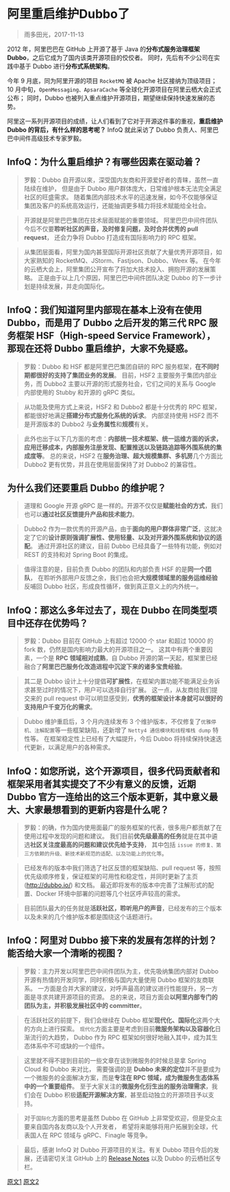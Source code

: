 

阿里重启维护Dubbo了
======
> 雨多田光，2017-11-13

2012 年，阿里巴巴在 GitHub 上开源了基于 Java 的**分布式服务治理框架 Dubbo**，之后它成为了国内该类开源项目的佼佼者。
同时，先后有不少公司在实践中基于 Dubbo 进行**分布式系统架构**。

今年 9 月底，同为阿里开源的项目 `RocketMQ` 被 Apache 社区接纳为顶级项目；
10 月中旬，`OpenMessaging、ApsaraCache` 等全球化开源项目在阿里云栖大会正式公布；
同时，Dubbo 也被列入重点维护开源项目，期望继续保持快速发展的态势。

阿里这一系列开源项目的成绩，让人们看到了它对于开源这件事的重视，**重启维护 Dubbo 的背后，有什么样的思考呢？**
InfoQ 就此采访了 Dubbo 负责人、阿里巴巴中间件高级技术专家罗毅。


## InfoQ：为什么重启维护？有哪些因素在驱动着？
> 罗毅：Dubbo 自开源以來，深受国内友商和开源爱好者的青睐，虽然一直陆续在维护，
但是由于 Dubbo 用户群体庞大，日常维护根本无法完全满足社区的旺盛需求。
随着集团内部技术水平的迅速发展，如今不仅能够保证集团及客户的系统高效运行，还能抽调更多精力将技术赋能给全社会。

> 开源就是阿里巴巴集团在技术层面赋能的重要领域。
阿里巴巴中间件团队今后不仅要**聆听社区的声音，及时修复问题，及时合并优秀的 pull request**，
还会力争将 Dubbo 打造成有国际影响力的 RPC 框架。

> 从集团层面看，阿里为国内甚至国际开源社区贡献了大量优秀开源项目，如大家熟知的 RocketMQ、JStorm、Fastjson、Dubbo、Weex 等。
在今年的云栖大会上，阿里集团公开宣布了将加大技术投入、拥抱开源的发展策略。
正是由于以上几个原因，阿里巴巴中间件团队决定 Dubbo 的下一步计划是持续发展，并走向国际化。


## InfoQ：我们知道阿里内部现在基本上没有在使用 Dubbo，而是用了 Dubbo 之后开发的第三代 RPC 服务框架 HSF（High-speed Service Framework），那现在还将 Dubbo 重启维护，大家不免疑惑。
> 罗毅：Dubbo 和 HSF 都是阿里巴巴集团自研的 RPC 服务框架，**在不同时期都很好的支持了集团业务的发展**。
目前，HSF2 主要服务于集团内部业务，而 Dubbo2 主要以开源的形式服务社会，它们之间的关系与 Google 内部使用的 Stubby 和开源的 gRPC 类似。

> 从功能及使用方式上来说，HSF2 和 Dubbo2 都是十分优秀的 RPC 框架，都能很好地满足**搭建分布式服务化系统的诉求**。
内部坚持使用 HSF2 而不是开源版本的 Dubbo2 与**业务属性**和**规模**有关。

> 此外也出于以下几方面的考虑：**内部统一技术框架、统一运维方面的诉求，应用迁移成本，内部服务注册发现、配置推送以及链路追踪等外围系统的集成度等**。
总的来说，HSF2 在**服务治理、超大规模集群、多机房**几个方面比 Dubbo2 更有优势，并且在使用层面保持了对 Dubbo2 的兼容性。

## 为什么我们还要重启 Dubbo 的维护呢？
> 道理和 Google 开源 gRPC 是一样的。开源不仅仅是**赋能社会的方式**，我们也可以**通过社区反馈提升产品和技术能力**。

> Dubbo2 作为一款优秀的开源产品，由于**面向的用户群体非常广泛**，这就决定了它的**设计原则强调扩展性、使用轻量、以及对开源外围系统和协议的适配**。
通过开源社区的建议，目前 Dubbo 已经具备了一些特有功能，例如对 REST 的支持和对 Spring Boot 的集成。

> 值得注意的是，目前负责 Dubbo 的团队和内部负责 HSF 的是**同一个团队**，
在聆听外部用户反馈之余，我们也会把**大规模领域里的服务运维经验**反哺回 Dubbo 社区，形成良性循环，做到真正意义上的内外统一。


## InfoQ：那这么多年过去了，现在 Dubbo 在同类型项目中还存在优势吗？
> 罗毅：Dubbo 目前在 GitHub 上有超过 12000 个 star 和超过 10000 的 fork 数，仍然是国内影响力最大的开源项目之一。
这其中有两个重要因素，一个是 **RPC 领域相对成熟**，自 Dubbo 开源的第一天起，框架里已经融合了**阿里巴巴服务化改造进程中沉淀下来的诸多宝贵经验**。

> 其二是 Dubbo 设计上十分提倡**可扩展性**，在框架内置功能不能满足业务诉求甚至过时的情况下，用户可以选择自行扩展。
这一点，从友商给我们提交来的 pull request 中可以明显感受到，**优秀的框架设计本身就可以很好的支持用户千变万化的需求**。

> Dubbo 维护重启后，3 个月内连续发布 3 个维护版本，不仅修复了`优雅停机、注解配置`等一些框架缺陷，还新增了 `Netty4 通信模块和线程堆栈 dump` 特性等。
在框架稳定性上已经有了大幅提升，今后 Dubbo 将持续保持快速迭代更新，以满足用户的各种需求。


## InfoQ：如您所说，这个开源项目，很多代码贡献者和框架采用者其实提交了不少有意义的反馈，近期 Dubbo 官方一连给出的这三个版本更新，其中意义最大、大家最想看到的更新内容是什么呢？
> 罗毅：的确，作为国内使用面最广的服务框架的代表，很多用户都贡献了在使用过程中发现的问题和建议。
我们目前**优先级最高的任务**就是在其中遴选**社区关注度最高的问题和建议优先给予支持**，
其中包括 `issue 的修复、第三方依赖的升级、新技术新规范的适配、以及功能上的优化等`。

> 已经发布的版本中我们筛选了社区反馈的框架缺陷、pull request 等，按照优先级顺序修复，保证框架的可用性和稳定性，并同时更新了主页 (http://dubbo.io/) 和文档。
最近即将发布的版本中完善了注解形式的配置、Docker 环境中部署的问题等几个社区呼声较高的需求。

> 目前团队最大的任务就是**活跃社区，聆听用户的声音**，已经发布的三个版本以及未来的几个维护版本都是围绕这个话题进行。


## InfoQ：阿里对 Dubbo 接下来的发展有怎样的计划？能否给大家一个清晰的视图？
> 罗毅：主力开发以阿里巴巴中间件团队为主，优先吸纳集团内部对 Dubbo 开源有热情的开发同学，同时积极与国内大量使用 Dubbo 框架的友商联系。
一方面是合并大家的建议，对呼声最高的建议进行性能提升，另一方面是寻求共建开源项目的资源。
总的来说，项目方面会**以阿里内部专门的团队为主，并积极发展社区中的 committer**。

> 在活跃社区的前提下，我们会继续在 Dubbo 框架**现代化、国际化**这两个大的方向上进行探索。
`现代化`方面主要是考虑到目前**微服务架构以及容器化**日渐流行的大趋势，
Dubbo 作为 RPC 框架如何很好地融入其中，成为其生态体系中不可或缺的一个组件。

> 这里就不得不提到目前的一些文章在谈到微服务的时候总是拿 Spring Cloud 和 Dubbo 来对比，
需要强调的是 **Dubbo 未来的定位**并不是要成为一个微服务的全面解决方案，而是**专注在 RPC 领域，成为微服务生态体系中的一个重要组件**。
至于大家关注的**微服务化衍生出的服务治理需求**，我们会在 Dubbo 积极**适配开源解决方案**，甚至启动独立的开源项目予以支持。

> 对于`国际化`方面的思考是虽然 Dubbo 在 GitHub 上非常受欢迎，但是受众主要来自国内各友商以及个人开发者，
希望将来能够将用户拓展到全球，代表国人在 RPC 领域与 gRPC、Finagle 等竞争。

> 最后，感谢 InfoQ 对 Dubbo 开源项目的关注。有关 Dubbo 项目今后的发展，还请密切关注 GitHub 上的 [Release Notes](https://github.com/apache/dubbo/releases)
以及 Dubbo 的云栖社区专栏。


[原文1](https://mp.weixin.qq.com/s?__biz=MzI4MTY5NTk4Ng==&mid=2247489225&idx=1&sn=aa38c6df71ce74a58ed96e6db4b37c05)
[原文2](http://www.infoq.com/cn/news/2017/11/Ali-restart-maintenance-Dubbo)

